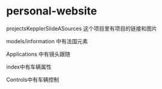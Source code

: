 # personal-website

projectsKepplerSlideASources 这个项目里有项目的链接和图片

models/information 中有法国元素

Applications 中有镜头跟随

index中有车辆属性

Controls中有车辆控制
